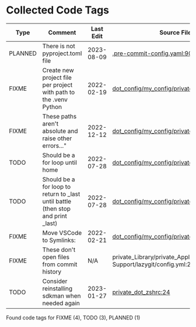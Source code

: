 # Collected Code Tags

| Type    | Comment                                                                          | Last Edit   | Source File                                                                                                                                                                        |
|---------|----------------------------------------------------------------------------------|-------------|------------------------------------------------------------------------------------------------------------------------------------------------------------------------------------|
| PLANNED | There is not pyproject.toml file                                                 | 2023-08-09  | [.pre-commit-config.yaml:90](https://github.com/KyleKing/dotfiles/blame/bf24f45c418b5a8ae349ab8ba8232cb33b74deab/.pre-commit-config.yaml#L90)                                      |
| FIXME   | Create new project file per project with path to the .venv Python                | 2022-02-19  | [dot_config/my_config/private__sublime.sh:5](https://github.com/KyleKing/dotfiles/blame/5d311fd72496f901056c4924d3d0c6ec7115d427/dot_config/my_config/private__sublime.sh#L5)      |
| FIXME   | These paths aren't absolute and raise other errors..."                           | 2022-12-12  | [dot_config/my_config/private_cli_tools.sh:37](https://github.com/KyleKing/dotfiles/blame/c84074aed23f598a42083cf42bab5fe78acf8c15/dot_config/my_config/private_cli_tools.sh#L28)  |
| TODO    | Should be a for loop until home                                                  | 2022-07-28  | [dot_config/my_config/private_cli_tools.sh:103](https://github.com/KyleKing/dotfiles/blame/b8605e0e56543fe52ff2224ed0f670ef4bfe90ea/dot_config/my_config/private_cli_tools.sh#L57) |
| TODO    | Should be a for loop to return to _last until battle (then stop and print _last) | 2022-07-28  | [dot_config/my_config/private_cli_tools.sh:107](https://github.com/KyleKing/dotfiles/blame/b8605e0e56543fe52ff2224ed0f670ef4bfe90ea/dot_config/my_config/private_cli_tools.sh#L61) |
| FIXME   | Move VSCode to Symlinks:                                                         | 2022-02-21  | [dot_config/my_config/private_sync.sh:37](https://github.com/KyleKing/dotfiles/blame/0e93abff0289608b84c03589bf43698d6a344d45/dot_config/my_config/private_sync.sh#L38)            |
| FIXME   | These don't open files from commit history                                       | N/A         | private_Library/private_Application Support/lazygit/config.yml:29                                                                                                                  |
| TODO    | Consider reinstalling sdkman when needed again                                   | 2023-01-27  | [private_dot_zshrc:24](https://github.com/KyleKing/dotfiles/blame/196d5902a1eba4a4bc40e08727fe18d0d5016323/private_dot_zshrc#L23)                                                  |

Found code tags for FIXME (4), TODO (3), PLANNED (1)

<!-- calcipy_skip_tags -->
